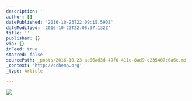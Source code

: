 ```yaml
---
description: ''
author: []
datePublished: '2016-10-23T22:09:15.590Z'
dateModified: '2016-10-23T22:08:37.132Z'
title: ''
publisher: {}
via: {}
inFeed: true
starred: false
sourcePath: _posts/2016-10-23-ae86ad3d-49f0-411e-8ad9-e235407c0a6c.md
_context: 'http://schema.org'
_type: Article

---
```

![](https://the-grid-user-content.s3-us-west-2.amazonaws.com/0add02d4-5e58-47e9-8343-f8ba85148f2c.jpg)